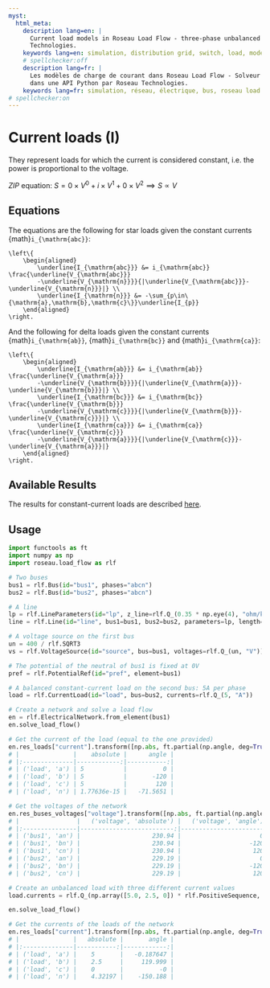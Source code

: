 ```yaml
---
myst:
  html_meta:
    description lang=en: |
      Current load models in Roseau Load Flow - three-phase unbalanced load flow solver in a Python API by Roseau
      Technologies.
    keywords lang=en: simulation, distribution grid, switch, load, model, current, intensity
    # spellchecker:off
    description lang=fr: |
      Les modèles de charge de courant dans Roseau Load Flow - Solveur d'écoulement de charge triphasé et déséquilibré
      dans une API Python par Roseau Technologies.
    keywords lang=fr: simulation, réseau, électrique, bus, roseau load flow, charges, modèle, courant, intensité
# spellchecker:on
---
```


# Current loads (I)

They represent loads for which the current is considered constant, i.e. the power is proportional to the voltage.

_ZIP_ equation: $S = 0 \times V^0 + i \times V^1 + 0 \times V^2 \implies S \propto V$

## Equations

The equations are the following for star loads given the constant currents {math}`i_{\mathrm{abc}}`:

```{math}
\left\{
    \begin{aligned}
        \underline{I_{\mathrm{abc}}} &= i_{\mathrm{abc}} \frac{\underline{V_{\mathrm{abc}}}
        -\underline{V_{\mathrm{n}}}}{|\underline{V_{\mathrm{abc}}}-\underline{V_{\mathrm{n}}}|} \\
        \underline{I_{\mathrm{n}}} &= -\sum_{p\in\{\mathrm{a},\mathrm{b},\mathrm{c}\}}\underline{I_{p}}
    \end{aligned}
\right.
```

And the following for delta loads given the constant currents {math}`i_{\mathrm{ab}}`, {math}`i_{\mathrm{bc}}` and
{math}`i_{\mathrm{ca}}`:

```{math}
\left\{
    \begin{aligned}
        \underline{I_{\mathrm{ab}}} &= i_{\mathrm{ab}} \frac{\underline{V_{\mathrm{a}}}
        -\underline{V_{\mathrm{b}}}}{|\underline{V_{\mathrm{a}}}-\underline{V_{\mathrm{b}}}|} \\
        \underline{I_{\mathrm{bc}}} &= i_{\mathrm{bc}} \frac{\underline{V_{\mathrm{b}}}
        -\underline{V_{\mathrm{c}}}}{|\underline{V_{\mathrm{b}}}-\underline{V_{\mathrm{c}}}|} \\
        \underline{I_{\mathrm{ca}}} &= i_{\mathrm{ca}} \frac{\underline{V_{\mathrm{c}}}
        -\underline{V_{\mathrm{a}}}}{|\underline{V_{\mathrm{c}}}-\underline{V_{\mathrm{a}}}|}
    \end{aligned}
\right.
```

## Available Results

The results for constant-current loads are described [here](./index.md#available-results).

## Usage

```python
import functools as ft
import numpy as np
import roseau.load_flow as rlf

# Two buses
bus1 = rlf.Bus(id="bus1", phases="abcn")
bus2 = rlf.Bus(id="bus2", phases="abcn")

# A line
lp = rlf.LineParameters(id="lp", z_line=rlf.Q_(0.35 * np.eye(4), "ohm/km"))
line = rlf.Line(id="line", bus1=bus1, bus2=bus2, parameters=lp, length=rlf.Q_(1, "km"))

# A voltage source on the first bus
un = 400 / rlf.SQRT3
vs = rlf.VoltageSource(id="source", bus=bus1, voltages=rlf.Q_(un, "V"))

# The potential of the neutral of bus1 is fixed at 0V
pref = rlf.PotentialRef(id="pref", element=bus1)

# A balanced constant-current load on the second bus: 5A per phase
load = rlf.CurrentLoad(id="load", bus=bus2, currents=rlf.Q_(5, "A"))

# Create a network and solve a load flow
en = rlf.ElectricalNetwork.from_element(bus1)
en.solve_load_flow()

# Get the current of the load (equal to the one provided)
en.res_loads["current"].transform([np.abs, ft.partial(np.angle, deg=True)])
# |               |    absolute |      angle |
# |:--------------|------------:|-----------:|
# | ('load', 'a') | 5           |          0 |
# | ('load', 'b') | 5           |       -120 |
# | ('load', 'c') | 5           |        120 |
# | ('load', 'n') | 1.77636e-15 |   -71.5651 |

# Get the voltages of the network
en.res_buses_voltages["voltage"].transform([np.abs, ft.partial(np.angle, deg=True)])
# |                |   ('voltage', 'absolute') |   ('voltage', 'angle') |
# |:---------------|--------------------------:|-----------------------:|
# | ('bus1', 'an') |                    230.94 |                      0 |
# | ('bus1', 'bn') |                    230.94 |                   -120 |
# | ('bus1', 'cn') |                    230.94 |                    120 |
# | ('bus2', 'an') |                    229.19 |                      0 |
# | ('bus2', 'bn') |                    229.19 |                   -120 |
# | ('bus2', 'cn') |                    229.19 |                    120 |

# Create an unbalanced load with three different current values
load.currents = rlf.Q_(np.array([5.0, 2.5, 0]) * rlf.PositiveSequence, "A")

en.solve_load_flow()

# Get the currents of the loads of the network
en.res_loads["current"].transform([np.abs, ft.partial(np.angle, deg=True)])
# |               |   absolute |       angle |
# |:--------------|-----------:|------------:|
# | ('load', 'a') |    5       |   -0.187647 |
# | ('load', 'b') |    2.5     |     119.999 |
# | ('load', 'c') |    0       |          -0 |
# | ('load', 'n') |    4.32197 |    -150.188 |
```
